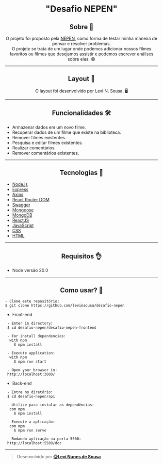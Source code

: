 <h1 align="center">"Desafio NEPEN"</h1>

<h2 align="center">Sobre 📖</h2>
   
   <p align="center">
      O projeto foi proposto pela <a href="http://www.nepen.org.br">NEPEN</a>, como forma de testar minha maneira de pensar e resolver problemas.<br>
      O projeto se trata de um lugar onde podemos adicionar nossos filmes favoritos ou filmes que desejamos assistir e podemos escrever análises sobre eles. 😄<br>
      
   </p>

---

<h2 align="center">Layout 🎨</h2>

   <p align="center">
      O layout foi desenvolvido por Levi N. Sousa. 🖥️
   </p>

---

<h2 align="center">Funcionalidades 🛠️</h2>

- Armazenar dados em um novo filme.
- Recuperar dados de um filme que existe na biblioteca.
- Remover filmes existentes.
- Pesquisa e editar filmes existentes.
- Realizar comentários.
- Remover comentários existentes.

---

<h2 align="center">Tecnologias 🚀</h2>

- [Node.js](https://nodejs.org/en/)
- [Express](https://expressjs.com/pt-br/)
- [Axios](https://axios-http.com/ptbr/)
- [React Router DOM](https://reactrouter.com/en/main)
- [Swagger](https://swagger.io)
- [Mongoose](https://mongoosejs.com)
- [MongoDB](https://www.mongodb.com)
- [ReactJS](https://react.dev/)
- [JavaScript](https://www.javascript.com/)
- [CSS](https://developer.mozilla.org/pt-BR/docs/Web/CSS)
- [HTML](https://html.com/)

---

<h2 align="center">Requisitos 👌</h2>

   - Node versão 20.0

---

<h2 align="center">Como usar? 🤔</h2>

   ```
   - Clone este repositório:
   $ git clone https://github.com/levinsousa/desafio-nepen

  ```
  - Front-end

  ```
   - Enter in directory:
   $ cd desafio-nepen/desafio-nepen-frontend

   - For install dependencies:
    with npm
      $ npm install

   - Execute application:
    with npm
      $ npm run start

   - Open your browser in:
   http://localhost:3000/ 
  ```

  - Back-end

  ```
   - Entre no diretório:
   $ cd desafio-nepen/api

   - Utilize para instalar as dependências:
    com npm
      $ npm install

   - Execute a aplicação:
    com npm
      $ npm run serve

   - Rodando aplicação na porta 5500:
   http://localhost:5500/doc 
   ```

---

   >Desenvolvido por **[@Levi Nunes de Sousa](https://www.linkedin.com/in/levinsousa/)**